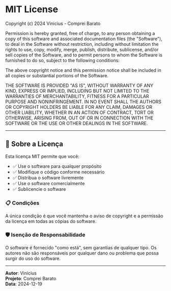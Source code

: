 # MIT License

Copyright (c) 2024 Vinicius - Comprei Barato

Permission is hereby granted, free of charge, to any person obtaining a copy
of this software and associated documentation files (the "Software"), to deal
in the Software without restriction, including without limitation the rights
to use, copy, modify, merge, publish, distribute, sublicense, and/or sell
copies of the Software, and to permit persons to whom the Software is
furnished to do so, subject to the following conditions:

The above copyright notice and this permission notice shall be included in all
copies or substantial portions of the Software.

THE SOFTWARE IS PROVIDED "AS IS", WITHOUT WARRANTY OF ANY KIND, EXPRESS OR
IMPLIED, INCLUDING BUT NOT LIMITED TO THE WARRANTIES OF MERCHANTABILITY,
FITNESS FOR A PARTICULAR PURPOSE AND NONINFRINGEMENT. IN NO EVENT SHALL THE
AUTHORS OR COPYRIGHT HOLDERS BE LIABLE FOR ANY CLAIM, DAMAGES OR OTHER
LIABILITY, WHETHER IN AN ACTION OF CONTRACT, TORT OR OTHERWISE, ARISING FROM,
OUT OF OR IN CONNECTION WITH THE SOFTWARE OR THE USE OR OTHER DEALINGS IN THE
SOFTWARE.

---

## 📄 Sobre a Licença

Esta licença MIT permite que você:

- ✅ Use o software para qualquer propósito
- ✅ Modifique o código conforme necessário
- ✅ Distribua o software livremente
- ✅ Use o software comercialmente
- ✅ Sublicencie o software

### 📋 Condições

A única condição é que você mantenha o aviso de copyright e a permissão da licença em todas as cópias do software.

### 🛡️ Isenção de Responsabilidade

O software é fornecido "como está", sem garantias de qualquer tipo. Os autores não são responsáveis por qualquer dano ou problema que possa surgir do uso do software.

---

**Autor**: Vinicius  
**Projeto**: Comprei Barato  
**Data**: 2024-12-19
